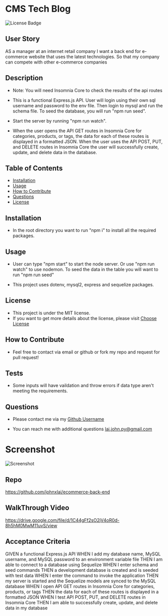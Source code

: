 # CMS Tech Blog
![License Badge](https://img.shields.io/badge/license-MIT-brightgreen)

## User Story
AS a manager at an internet retail company I want a back end for e-commerce website that uses the latest technologies. So that my company can compete with other e-commerce companies

## Description
* Note: You will need Insomnia Core to check the results of the api routes
* This is a functional Express.js API. User will login using their own sql username and password to the env file. Then login to mysql and run the schema file. To seed the database, you will run "npm run seed".

* Start the server by running "npm run watch".

* When the user opens the API GET routes in Insomnia Core for categories, products, or tags, the data for each of these routes is displayed in a formatted JSON. When the user uses the API POST, PUT, and DELETE routes in Insomnia Core the user will successfully create, update, and delete data in the database.


## Table of Contents
- [Installation](#installation)
- [Usage](#usage)
- [How to Contribute](#how-to-contribute)
- [Questions](#questions)
- [License](#license)

## Installation
* In the root directory you want to run "npm i" to install all the required packages.

## Usage
* User can type "npm start" to start the node server. Or use "npm run watch" to use nodemon. To seed the data in the table you will want to run "npm run seed"

* This project uses dotenv, mysql2, express and sequelize packages.


## License
* This project is under the MIT license.
* If you want to get more details about the license, please visit [Choose License](https://choosealicense.com "Choose License")

## How to Contribute
* Feel free to contact via email or github or fork my repo and request for pull request!

## Tests
* Some inputs will have vaildation and throw errors if data type aren't meeting the requirements.

## Questions
* Please contact me via my [Github Username](https://github.com/johnxlai)

* You can reach me with additional questions <a href="mailto:lai.john.py@gmail.com">lai.john.py@gmail.com</a>


# Screenshot
![Screenshot](assets/images/ecommerce-back-end.png)
## Repo
https://github.com/johnxlai/ecommerce-back-end
## WalkThrough Video
https://drive.google.com/file/d/1C44gFf2sO2jV4oR0d-8h5hM0MwM11uvS/view







## Acceptance Criteria
GIVEN a functional Express.js API
WHEN I add my database name, MySQL username, and MySQL password to an environment variable file
THEN I am able to connect to a database using Sequelize
WHEN I enter schema and seed commands
THEN a development database is created and is seeded with test data
WHEN I enter the command to invoke the application
THEN my server is started and the Sequelize models are synced to the MySQL database
WHEN I open API GET routes in Insomnia Core for categories, products, or tags
THEN the data for each of these routes is displayed in a formatted JSON
WHEN I test API POST, PUT, and DELETE routes in Insomnia Core
THEN I am able to successfully create, update, and delete data in my database